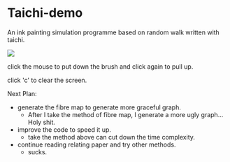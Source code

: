 # Taichi-demo

An ink painting simulation programme based on random walk written with taichi.

![](./result1/video.gif)

click the mouse to put down the brush and click again to pull up.

click 'c' to clear the screen.

Next Plan:
- generate the fibre map to generate more graceful graph.
    - After I take the method of fibre map, I generate a more ugly graph... Holy shit.
- improve the code to speed it up.
    - take the method above can cut down the time complexity.
- continue reading relating paper and try other methods.
    - sucks.
